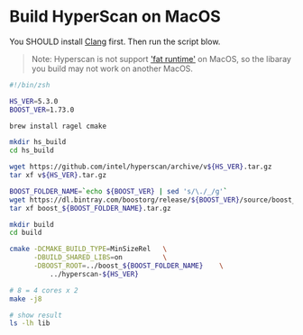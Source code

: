 # Build HyperScan on MacOS

You SHOULD install [Clang](https://www.ics.uci.edu/~pattis/common/handouts/macclion/clang.html) first. Then run the script blow.

>  Note: Hyperscan is not support ['fat runtime'](http://intel.github.io/hyperscan/dev-reference/getting_started.html#fat-runtime) on MacOS, so the libaray you build may not work on another MacOS.

```bash
#!/bin/zsh

HS_VER=5.3.0
BOOST_VER=1.73.0

brew install ragel cmake

mkdir hs_build
cd hs_build

wget https://github.com/intel/hyperscan/archive/v${HS_VER}.tar.gz
tar xf v${HS_VER}.tar.gz

BOOST_FOLDER_NAME=`echo ${BOOST_VER} | sed 's/\./_/g'`
wget https://dl.bintray.com/boostorg/release/${BOOST_VER}/source/boost_${BOOST_FOLDER_NAME}.tar.gz
tar xf boost_${BOOST_FOLDER_NAME}.tar.gz

mkdir build
cd build

cmake -DCMAKE_BUILD_TYPE=MinSizeRel   \
      -DBUILD_SHARED_LIBS=on          \
      -DBOOST_ROOT=../boost_${BOOST_FOLDER_NAME}    \
          ../hyperscan-${HS_VER}

# 8 = 4 cores x 2
make -j8 

# show result
ls -lh lib
```
